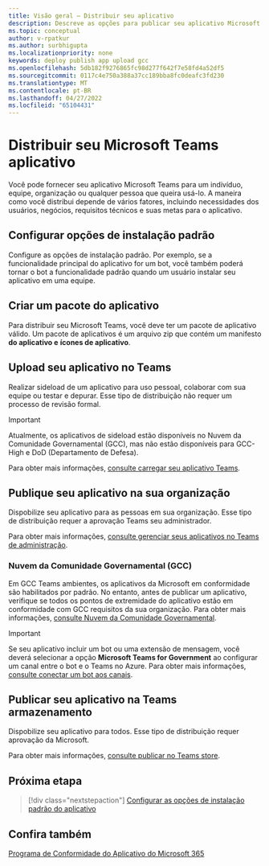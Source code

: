 ```yaml
---
title: Visão geral – Distribuir seu aplicativo
description: Descreve as opções para publicar seu aplicativo Microsoft Teams, carregar seu aplicativo e GCC.
ms.topic: conceptual
author: v-rpatkur
ms.author: surbhigupta
ms.localizationpriority: none
keywords: deploy publish app upload gcc
ms.openlocfilehash: 5db182f9276865fc98d277f642f7e58fd4a52df5
ms.sourcegitcommit: 0117c4e750a388a37cc189bba8fc0deafc3fd230
ms.translationtype: MT
ms.contentlocale: pt-BR
ms.lasthandoff: 04/27/2022
ms.locfileid: "65104431"
---
```

# <a name="distribute-your-microsoft-teams-app"></a>Distribuir seu Microsoft Teams aplicativo

Você pode fornecer seu aplicativo Microsoft Teams para um indivíduo, equipe, organização ou qualquer pessoa que queira usá-lo. A maneira como você distribui depende de vários fatores, incluindo necessidades dos usuários, negócios, requisitos técnicos e suas metas para o aplicativo.

## <a name="configure-default-install-options"></a>Configurar opções de instalação padrão

Configure as opções de instalação padrão. Por exemplo, se a funcionalidade principal do aplicativo for um bot, você também poderá tornar o bot a funcionalidade padrão quando um usuário instalar seu aplicativo em uma equipe.

## <a name="create-your-app-package"></a>Criar um pacote do aplicativo

Para distribuir seu Microsoft Teams, você deve ter um pacote de aplicativo válido.  Um pacote de aplicativos é um arquivo zip que contém um manifesto **do aplicativo e** **ícones de aplicativo**.

## <a name="upload-your-app-in-teams"></a>Upload seu aplicativo no Teams

Realizar sideload de um aplicativo para uso pessoal, colaborar com sua equipe ou testar e depurar. Esse tipo de distribuição não requer um processo de revisão formal.

> [!IMPORTANT]
> Atualmente, os aplicativos de sideload estão disponíveis no Nuvem da Comunidade Governamental (GCC), mas não estão disponíveis para GCC-High e DoD (Departamento de Defesa).

Para obter mais informações, [consulte carregar seu aplicativo Teams](apps-upload.md).

## <a name="publish-your-app-to-your-org"></a>Publique seu aplicativo na sua organização

Dispobilize seu aplicativo para as pessoas em sua organização. Esse tipo de distribuição requer a aprovação Teams seu administrador.

Para obter mais informações, [consulte gerenciar seus aplicativos no Teams de administração](/MicrosoftTeams/manage-apps?toc=%2Fmicrosoftteams%2Fplatform%2Ftoc.json&bc=%2FMicrosoftTeams%2Fbreadcrumb%2Ftoc.json).

### <a name="government-community-cloud-gcc-organizations"></a>Nuvem da Comunidade Governamental (GCC)

Em GCC Teams ambientes, os aplicativos da Microsoft em conformidade são habilitados por padrão. No entanto, antes de publicar um aplicativo, verifique se todos os pontos de extremidade do aplicativo estão em conformidade com GCC requisitos da sua organização. Para obter mais informações, [consulte Nuvem da Comunidade Governamental](../app-fundamentals-overview.md#government-community-cloud).

> [!IMPORTANT]
>Se seu aplicativo incluir um bot ou uma extensão de mensagem, você deverá selecionar a opção **Microsoft Teams for Government** ao configurar um canal entre o bot e o Teams no Azure. Para obter mais informações, [consulte conectar um bot aos canais](/azure/bot-service/bot-service-manage-channels?view=azure-bot-service-4.0&preserve-view=true).

## <a name="publish-your-app-to-the-teams-store"></a>Publicar seu aplicativo na Teams armazenamento

Dispobilize seu aplicativo para todos. Esse tipo de distribuição requer aprovação da Microsoft.

Para obter mais informações, [consulte publicar no Teams store](~/concepts/deploy-and-publish/appsource/publish.md).

## <a name="next-step"></a>Próxima etapa

> [!div class="nextstepaction"]
> [Configurar as opções de instalação padrão do aplicativo](~/concepts/deploy-and-publish/add-default-install-scope.md)

## <a name="see-also"></a>Confira também

[Programa de Conformidade do Aplicativo do Microsoft 365](/microsoft-365-app-certification/overview)
